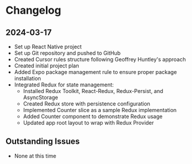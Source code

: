 # Changelog

## 2024-03-17
- Set up React Native project
- Set up Git repository and pushed to GitHub
- Created Cursor rules structure following Geoffrey Huntley's approach
- Created initial project plan
- Added Expo package management rule to ensure proper package installation
- Integrated Redux for state management:
  - Installed Redux Toolkit, React-Redux, Redux-Persist, and AsyncStorage
  - Created Redux store with persistence configuration
  - Implemented Counter slice as a sample Redux implementation
  - Added Counter component to demonstrate Redux usage
  - Updated app root layout to wrap with Redux Provider

## Outstanding Issues
- None at this time 